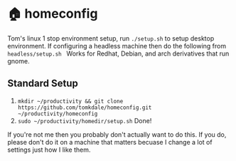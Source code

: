 # 🏠 homeconfig
Tom's linux 1 stop environment setup, run `./setup.sh` to setup desktop environment. If configuring a headless machine  then do the following from `headless/setup.sh ` Works for Redhat, Debian, and arch derivatives that run gnome.

## Standard Setup
1. `mkdir ~/productivity && git clone https://github.com/tomkdale/homeconfig.git ~/productivity/homeconfig`
2. ` sudo ~/productivity/homedir/setup.sh `
Done!

If you're not me then you probably don't actually want to do this. If you do, please don't do it on a machine that matters becuase I change a lot of settings just how I like them. 

